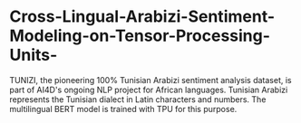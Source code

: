 # Cross-Lingual-Arabizi-Sentiment-Modeling-on-Tensor-Processing-Units-
TUNIZI, the pioneering 100% Tunisian Arabizi sentiment analysis dataset, is part of AI4D's ongoing NLP project for African languages. Tunisian Arabizi represents the Tunisian dialect in Latin characters and numbers. The multilingual BERT model is trained with TPU for this purpose.
